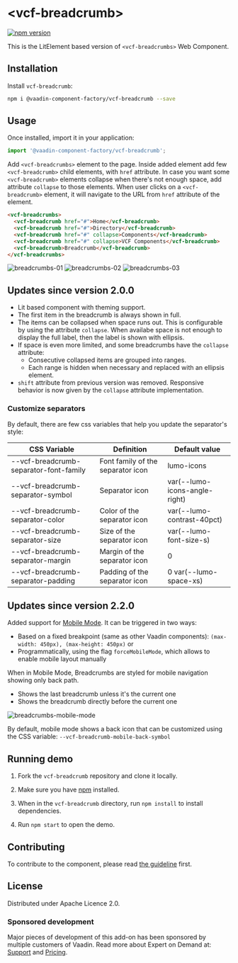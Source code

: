 # &lt;vcf-breadcrumb&gt;

[![npm version](https://badgen.net/npm/v/@vaadin-component-factory/vcf-breadcrumb)](https://www.npmjs.com/package/@vaadin-component-factory/vcf-breadcrumb)

This is the LitElement based version of `<vcf-breadcrumbs>` Web Component.

## Installation

Install `vcf-breadcrumb`:

```sh
npm i @vaadin-component-factory/vcf-breadcrumb --save
```

## Usage

Once installed, import it in your application:

```js
import '@vaadin-component-factory/vcf-breadcrumb';
```

Add `<vcf-breadcrumbs>` element to the page. Inside added element add few `<vcf-breadcrumb>` child elements, with `href` attribute. In case you want some `<vcf-breadcrumb>` elements collapse when there's not enough space, add attribute `collapse` to those elements. When user clicks on a `<vcf-breadcrumb>` element, it will navigate to the URL from `href` attribute of the element.

```html
<vcf-breadcrumbs>
  <vcf-breadcrumb href="#">Home</vcf-breadcrumb>
  <vcf-breadcrumb href="#">Directory</vcf-breadcrumb>
  <vcf-breadcrumb href="#" collapse>Components</vcf-breadcrumb>
  <vcf-breadcrumb href="#" collapse>VCF Components</vcf-breadcrumb>
  <vcf-breadcrumb>Breadcrumb</vcf-breadcrumb>
</vcf-breadcrumbs>
```
![breadcrumbs-01](https://github.com/user-attachments/assets/68327eba-57d6-48ad-9b92-3e0bf9c2623b)
![breadcrumbs-02](https://github.com/user-attachments/assets/f56e9aa0-756a-412e-86d6-71ee341fd878)
![breadcrumbs-03](https://github.com/user-attachments/assets/ae3b4816-0892-4651-b002-b4ac99412687)                           

## Updates since version 2.0.0

- Lit based component with theming support.
- The first item in the breadcrumb is always shown in full.
- The items can be collapsed when space runs out. This is configurable by using the attribute `collapse`. When availabe space is not enough to display the full label, then the label is shown with ellipsis.
- If space is even more limited, and some breadcrumbs have the `collapse` attribute:
    - Consecutive collapsed items are grouped into ranges.
    - Each range is hidden when necessary and replaced with an ellipsis element.
- `shift` attribute from previous version was removed. Responsive behavior is now given by the `collapse` attribute implementation.

### Customize separators

By default, there are few css variables that help you update the separator's style:

| CSS Variable | Definition | Default value |
|--------------|------------|---------------|
| --vcf-breadcrumb-separator-font-family | Font family of the separator icon | lumo-icons |
| --vcf-breadcrumb-separator-symbol | Separator icon | var(--lumo-icons-angle-right) |
| --vcf-breadcrumb-separator-color | Color of the separator icon | var(--lumo-contrast-40pct) |
| --vcf-breadcrumb-separator-size | Size of the separator icon | var(--lumo-font-size-s) |  
| --vcf-breadcrumb-separator-margin | Margin of the separator icon | 0 |    
| --vcf-breadcrumb-separator-padding | Padding of the separator icon | 0 var(--lumo-space-xs) |    

## Updates since version 2.2.0

Added support for [Mobile Mode](https://github.com/vaadin-component-factory/vcf-breadcrumb/issues/6). It can be triggered in two ways:
- Based on a fixed breakpoint (same as other Vaadin components): `(max-width: 450px), (max-height: 450px)` or
- Programmatically, using the flag `forceMobileMode`, which allows to enable mobile layout manually

When in Mobile Mode, Breadcrumbs are styled for mobile navigation showing only back path.
- Shows the last breadcrumb unless it's the current one
- Shows the breadcrumb directly before the current one

![breadcrumbs-mobile-mode](https://github.com/user-attachments/assets/1c555264-944a-4134-83d2-6b47e0c32610)

By default, mobile mode shows a back icon that can be customized using the CSS variable: `--vcf-breadcrumb-mobile-back-symbol`

## Running demo

1. Fork the `vcf-breadcrumb` repository and clone it locally.

1. Make sure you have [npm](https://www.npmjs.com/) installed.

1. When in the `vcf-breadcrumb` directory, run `npm install` to install dependencies.

1. Run `npm start` to open the demo.

## Contributing

To contribute to the component, please read [the guideline](https://github.com/vaadin/vaadin-core/blob/master/CONTRIBUTING.md) first.

## License
Distributed under Apache Licence 2.0. 

### Sponsored development
Major pieces of development of this add-on has been sponsored by multiple customers of Vaadin. Read more about Expert on Demand at: [Support](https://vaadin.com/support) and [Pricing](https://vaadin.com/pricing).
